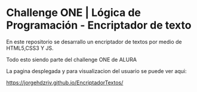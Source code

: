 # Challenge ONE | Lógica de Programación - Encriptador de texto

En este repositorio se desarrallo un encriptador de textos por medio de HTML5,CSS3 Y JS.

Todo esto siendo parte del challenge ONE de ALURA 

La pagina desplegada y para visualizacion del usuario se puede ver aqui:

https://jorgehdzriv.github.io/EncriptadorTextos/

